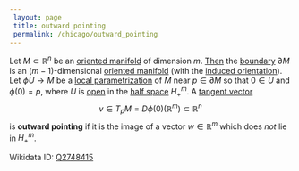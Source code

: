 ```yaml
---
 layout: page
 title: outward pointing
 permalink: /chicago/outward_pointing
---
```

Let $M \subset \mathbb R^n$ be an [oriented manifold](https://mathgloss.github.io/MathGloss/oriented_manifold) of dimension $m$. [Then](https://mathgloss.github.io/MathGloss/boundary_of_a_manifold_is_a_manifold) the [boundary](https://mathgloss.github.io/MathGloss/boundary_points_of_a_manifold) $\partial M$ is an $(m-1)$-dimensional [oriented manifold](https://mathgloss.github.io/MathGloss/oriented_manifold) (with the [induced orientation](https://mathgloss.github.io/MathGloss/induced_orientation)). Let $\phi U\to M$ be a [local parametrization](https://mathgloss.github.io/MathGloss/local_parametrization) of $M$ near $p \in \partial M$ so that $0 \in U$ and $\phi(0) = p$, where $U$ is [open](https://mathgloss.github.io/MathGloss/subspace_topology) in the [half space](https://mathgloss.github.io/MathGloss/closed_half-space) $H^m_+$. A [tangent vector](https://mathgloss.github.io/MathGloss/tangent_space) $$v \in T_pM = D\phi(0)(\mathbb R^m)\subset\mathbb R^n$$ is **outward pointing** if it is the image of a vector $w \in \mathbb R^m$ which does *not* lie in $H_+^m$.

Wikidata ID: [Q2748415](https://www.wikidata.org/wiki/Q2748415)